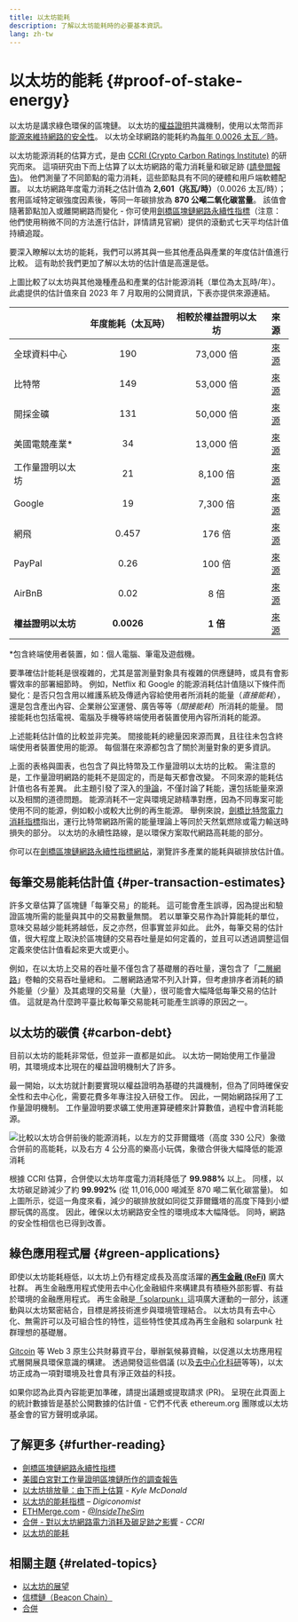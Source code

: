 ```yaml
---
title: 以太坊能耗
description: 了解以太坊能耗時的必要基本資訊。
lang: zh-tw
---
```


# 以太坊的能耗 {#proof-of-stake-energy}

以太坊是講求綠色環保的區塊鏈。 以太坊的[權益證明](/developers/docs/consensus-mechanisms/pos)共識機制，使用以太幣而非[能源來維持網路的安全性](/developers/docs/consensus-mechanisms/pow)。 以太坊全球網路的能耗約為[每年 0.0026 太瓦／時](https://carbon-ratings.com/eth-report-2022)。

以太坊能源消耗的估算方式，是由 [CCRI (Crypto Carbon Ratings Institute)](https://carbon-ratings.com) 的研究而來。 這項研究由下而上估算了以太坊網路的電力消耗量和碳足跡 ([請參閲報告](https://carbon-ratings.com/eth-report-2022))。 他們測量了不同節點的電力消耗，這些節點具有不同的硬體和用戶端軟體配置。 以太坊網路年度電力消耗之估計值為 **2,601（兆瓦/時）**（0.0026 太瓦/時）；套用區域特定碳強度因素後，等同一年碳排放為 **870 公噸二氧化碳當量**。 該值會隨著節點加入或離開網路而變化 - 你可使用[劍橋區塊鏈網路永續性指標](https://ccaf.io/cbnsi/ethereum)（注意：他們使用稍微不同的方法進行估計，詳情請見官網）提供的滾動式七天平均估計值持續追蹤。

要深入瞭解以太坊的能耗，我們可以將其與一些其他產品與產業的年度估計值進行比較。 這有助於我們更加了解以太坊的估計值是高還是低。

<EnergyConsumptionChart />

上圖比較了以太坊與其他幾種產品和產業的估計能源消耗（單位為太瓦時/年）。 此處提供的估計值來自 2023 年 7 月取用的公開資訊，下表亦提供來源連結。

|             | 年度能耗（太瓦時）  | 相較於權益證明以太坊 |                                                                                      來源                                                                                       |
|:----------- |:----------:|:----------:|:-----------------------------------------------------------------------------------------------------------------------------------------------------------------------------:|
| 全球資料中心      |    190     |  73,000 倍  |                                    [來源](https://www.iea.org/commentaries/data-centres-and-energy-from-global-headlines-to-local-headaches)                                    |
| 比特幣         |    149     |  53,000 倍  |                                                                 [來源](https://ccaf.io/cbnsi/cbeci/comparisons)                                                                 |
| 開採金礦        |    131     |  50,000 倍  |                                                                 [來源](https://ccaf.io/cbnsi/cbeci/comparisons)                                                                 |
| 美國電競產業\*  |     34     |  13,000 倍  |                 [來源](https://www.researchgate.net/publication/336909520_Toward_Greener_Gaming_Estimating_National_Energy_Use_and_Energy_Efficiency_Potential)                 |
| 工作量證明以太坊    |     21     |  8,100 倍   |                                                                    [來源](https://ccaf.io/cbnsi/ethereum/1)                                                                     |
| Google      |     19     |  7,300 倍   |                                           [來源](https://www.gstatic.com/gumdrop/sustainability/google-2022-environmental-report.pdf)                                           |
| 網飛          |   0.457    |   176 倍    | [來源](https://assets.ctfassets.net/4cd45et68cgf/7B2bKCqkXDfHLadrjrNWD8/e44583e5b288bdf61e8bf3d7f8562884/2021_US_EN_Netflix_EnvironmentalSocialGovernanceReport-2021_Final.pdf) |
| PayPal      |    0.26    |   100 倍    |                                  [來源](https://s202.q4cdn.com/805890769/files/doc_downloads/global-impact/CDP_Climate_Change_PayPal-(1).pdf)                                   |
| AirBnB      |    0.02    |    8 倍     |                               [來源](https://s26.q4cdn.com/656283129/files/doc_downloads/governance_doc_updated/Airbnb-ESG-Factsheet-(Final).pdf)                               |
| **權益證明以太坊** | **0.0026** |  **1 倍**   |                                                               [來源](https://carbon-ratings.com/eth-report-2022)                                                                |

\*包含終端使用者裝置，如：個人電腦、筆電及遊戲機。

要準確估計能耗是很複雜的，尤其是當測量對象具有複雜的供應鏈時，或具有會影響效率的部署細節時。 例如，Netflix 和 Google 的能源消耗估計值隨以下條件而變化：是否只包含用以維護系統及傳遞內容給使用者所消耗的能量（_直接能耗_），還是包含產出內容、企業辦公室運營、廣告等等（_間接能耗_）所消耗的能量。 間接能耗也包括電視、電腦及手機等終端使用者裝置使用內容所消耗的能源。

上述能耗估計值的比較並非完美。 間接能耗的總量因來源而異，且往往未包含終端使用者裝置使用的能源。 每個潛在來源都包含了關於測量對象的更多資訊。

上面的表格與圖表，也包含了與比特幣及工作量證明以太坊的比較。 需注意的是，工作量證明網路的能耗不是固定的，而是每天都會改變。 不同來源的能耗估計值也各有差異。 此主題引發了深入的[爭論](https://www.coindesk.com/business/2020/05/19/the-last-word-on-bitcoins-energy-consumption/)，不僅討論了耗能，還包括能量來源以及相關的道德問題。 能源消耗不一定與環境足跡精準對應，因為不同專案可能使用不同的能源，例如較小或較大比例的再生能源。 舉例來說，[劍橋比特幣電力消耗指標](https://ccaf.io/cbnsi/cbeci/comparisons)指出，運行比特幣網路所需的能量理論上等同於天然氣燃除或電力輸送時損失的部分。 以太坊的永續性路線，是以環保方案取代網路高耗能的部分。

你可以在[劍橋區塊鏈網路永續性指標網站](https://ccaf.io/cbnsi/ethereum)，瀏覽許多產業的能耗與碳排放估計值。

## 每筆交易能耗估計值 {#per-transaction-estimates}

許多文章估算了區塊鏈「每筆交易」的能耗。 這可能會產生誤導，因為提出和驗證區塊所需的能量與其中的交易數量無關。 若以單筆交易作為計算能耗的單位，意味交易越少能耗將越低，反之亦然，但事實並非如此。 此外，每筆交易的估計值，很大程度上取決於區塊鏈的交易吞吐量是如何定義的，並且可以透過調整這個定義來使估計值看起來更大或更小。

例如，在以太坊上交易的吞吐量不僅包含了基礎層的吞吐量，還包含了「[二層網路](/layer-2/)」卷軸的交易吞吐量總和。 二層網路通常不列入計算，但考慮排序者消耗的額外能量（少量）及其處理的交易量（大量），很可能會大幅降低每筆交易的估計值。 這就是為什麼跨平臺比較每筆交易能耗可能產生誤導的原因之一。

## 以太坊的碳債 {#carbon-debt}

目前以太坊的能耗非常低，但並非一直都是如此。 以太坊一開始使用工作量證明，其環境成本比現在的權益證明機制大了許多。

最一開始，以太坊就計劃要實現以權益證明為基礎的共識機制，但為了同時確保安全性和去中心化，需要花費多年專注投入研發工作。 因此，一開始網路採用了工作量證明機制。 工作量證明要求礦工使用運算硬體來計算數值，過程中會消耗能源。

![比較以太坊合併前後的能源消耗，以左方的艾菲爾鐵塔（高度 330 公尺）象徵合併前的高能耗，以及右方 4 公分高的樂高小玩偶，象徵合併後大幅降低的能源消耗](energy_consumption_pre_post_merge.png)

根據 CCRI 估算，合併使以太坊年度電力消耗降低了 **99.988%** 以上。 同樣，以太坊碳足跡減少了約 **99.992%** (從 11,016,000 噸減至 870 噸二氧化碳當量)。 如上圖所示，從這一角度來看，減少的碳排放就如同從艾菲爾鐵塔的高度下降到小塑膠玩偶的高度。 因此，確保以太坊網路安全性的環境成本大幅降低。 同時，網路的安全性相信也已得到改善。

## 綠色應用程式層 {#green-applications}

即使以太坊能耗極低，以太坊上仍有穩定成長及高度活躍的[**再生金融 (ReFi)**](/refi/) 廣大社群。 再生金融應用程式使用去中心化金融組件來構建具有積極外部影響、有益於環境的金融應用程式。 再生金融是[「solarpunk」](https://en.wikipedia.org/wiki/Solarpunk)這項廣大運動的一部分，該運動與以太坊緊密結合，目標是將技術進步與環境管理結合。 以太坊具有去中心化、無需許可以及可組合性的特性，這些特性使其成為再生金融和 solarpunk 社群理想的基礎層。

[Gitcoin](https://gitcoin.co) 等 Web 3 原生公共財募資平台，舉辦氣候募資輪，以促進以太坊應用程式層開展具環保意識的構建。 透過開發這些倡議 (以及[去中心化科研](/desci/)等等)，以太坊正成為一項對環境及社會具有淨正效益的科技。

<InfoBanner emoji=":evergreen_tree:">
  如果你認為此頁內容能更加準確，請提出議題或提取請求 (PR)。 呈現在此頁面上的統計數據皆是基於公開數據的估計值 - 它們不代表 ethereum.org 團隊或以太坊基金會的官方聲明或承諾。
</InfoBanner>

## 了解更多 {#further-reading}

- [劍橋區塊鏈網路永續性指標](https://ccaf.io/cbnsi/ethereum)
- [美國白宮對工作量證明區塊鏈所作的調查報告](https://www.whitehouse.gov/wp-content/uploads/2022/09/09-2022-Crypto-Assets-and-Climate-Report.pdf)
- [以太坊排放量：由下而上估算](https://kylemcdonald.github.io/ethereum-emissions/) - _Kyle McDonald_
- [以太坊的能耗指標](https://digiconomist.net/ethereum-energy-consumption/) – _Digiconomist_
- [ETHMerge.com](https://ethmerge.com/) - _[@InsideTheSim](https://x.com/InsideTheSim)_
- [合併 - 對以太坊網路電力消耗及碳足跡之影響](https://carbon-ratings.com/eth-report-2022) - _CCRI_
- [以太坊的能耗](https://mirror.xyz/jmcook.eth/ODpCLtO4Kq7SCVFbU4He8o8kXs418ZZDTj0lpYlZkR8)

## 相關主題 {#related-topics}

- [以太坊的展望](/roadmap/vision/)
- [信標鏈（Beacon Chain）](/roadmap/beacon-chain)
- [合併](/roadmap/merge/)

